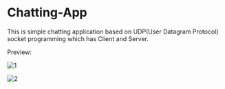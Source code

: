 # Chatting-App

This is simple chatting application based on UDP(User Datagram Protocol) socket programming which has Client and Server.

Preview:

![1](https://user-images.githubusercontent.com/48128569/137287699-4605f147-2a57-4338-b465-7873d67de9d3.PNG)


![2](https://user-images.githubusercontent.com/48128569/137287706-eaf36c43-0eea-4eb7-8885-ca29a625d7de.PNG)

